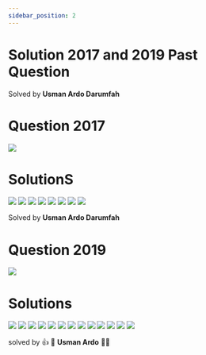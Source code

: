 ```yaml
---
sidebar_position: 2
---
```

# Solution 2017 and 2019 Past Question 
Solved by **Usman Ardo Darumfah**  

# Question 2017
![](2017.png)

# SolutionS

![](img/ans17a.png)
![](img/ans17b.png)
![](img/ans17c.png)
![](img/ans17d.png)
![](img/ans17e.png)
![](img/ans17f.png)
![](img/ans17g.png)
![](img/ans17h.png)

Solved by **Usman Ardo Darumfah** 


# Question 2019
![](img/2019pQ.png)

# Solutions
![](img/ans19a.png)
![](img/ans19b.png)
![](img/ans19c.png)
![](img/ans19d.png)
![](img/ans19e.png)
![](img/ans19f.png)
![](img/ans19g.png)
![](img/ans19h.png)
![](img/ans19i.png)
![](img/ans19j.png)
![](img/ans19k.png)
![](img/ans19l.png)
![](img/ans19m.png)

solved by :+1: :pray: **Usman Ardo** :green_heart::pray: 
